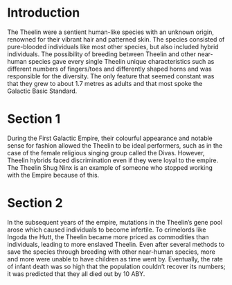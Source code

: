 # Introduction

The Theelin were a sentient human-like species with an unknown origin, renowned for their vibrant hair and patterned skin.
The species consisted of pure-blooded individuals like most other species, but also included hybrid individuals.
The possibility of breeding between Theelin and other near-human species gave every single Theelin unique characteristics such as different numbers of fingers/toes and differently shaped horns and was responsible for the diversity.
The only feature that seemed constant was that they grew to about 1.7 metres as adults and that most spoke the Galactic Basic Standard.

# Section 1

During the First Galactic Empire, their colourful appearance and notable sense for fashion allowed the Theelin to be ideal performers, such as in the case of the female religious singing group called the Divas.
However, Theelin hybrids faced discrimination even if they were loyal to the empire.
The Theelin Shug Ninx is an example of someone who stopped working with the Empire because of this.

# Section 2

In the subsequent years of the empire, mutations in the Theelin’s gene pool arose which caused individuals to become infertile.
To crimelords like Ingoda the Hutt, the Theelin became more priced as commodities than individuals, leading to more enslaved Theelin.
Even after several methods to save the species through breeding with other near-human species, more and more were unable to have children as time went by.
Eventually, the rate of infant death was so high that the population couldn’t recover its numbers; it was predicted that they all died out by 10 ABY.
